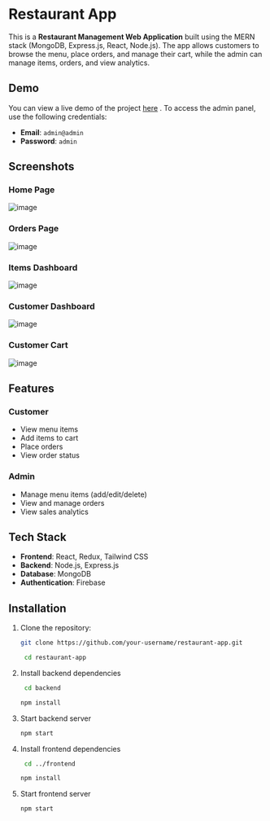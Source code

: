 # Restaurant App

This is a **Restaurant Management Web Application** built using the MERN stack (MongoDB, Express.js, React, Node.js). The app allows customers to browse the menu, place orders, and manage their cart, while the admin can manage items, orders, and view analytics.

## Demo

You can view a live demo of the project [here](https://restaurant-order-kartik.vercel.app/sign-in) .
To access the admin panel, use the following credentials:
- **Email**: `admin@admin`
- **Password**: `admin`

## Screenshots

### Home Page
![image](https://github.com/user-attachments/assets/ee6fcdef-6f61-4ddd-801d-df9d70443bd9)

### Orders Page
![image](https://github.com/user-attachments/assets/a901b18c-2666-499d-b142-703a29b18ce2)

### Items Dashboard
![image](https://github.com/user-attachments/assets/1e3d2fa5-3bc1-447b-b98e-0f91d2b6cb07)

### Customer Dashboard
![image](https://github.com/user-attachments/assets/719b397c-588b-4413-b287-23f5b6eca40f)

### Customer Cart
![image](https://github.com/user-attachments/assets/9333082c-ed83-4e9c-b339-2ecdc69c8645)
## Features

### Customer
- View menu items
- Add items to cart
- Place orders
- View order status

### Admin
- Manage menu items (add/edit/delete)
- View and manage orders
- View sales analytics

## Tech Stack
- **Frontend**: React, Redux, Tailwind CSS
- **Backend**: Node.js, Express.js
- **Database**: MongoDB
- **Authentication**: Firebase
  

## Installation

1. Clone the repository:

   ```bash
   git clone https://github.com/your-username/restaurant-app.git
   ```
   ```bash
    cd restaurant-app
   ```

2. Install backend dependencies
   ```bash
    cd backend
   ```
    ```bash
    npm install
    ```

3. Start backend server
    ```bash
    npm start
    ```

4. Install frontend dependencies
   ```bash
    cd ../frontend
   ```
   ```bash
   npm install
   ```
5. Start frontend server
    ```bash
    npm start
    ```




